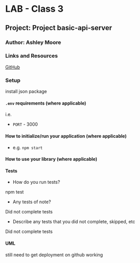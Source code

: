 
# LAB - Class 3

## Project: Project basic-api-server

### Author: Ashley Moore

### Links and Resources

[GitHub](https://github.com/mooream2291/basic-api-server)

### Setup

install json package

#### `.env` requirements (where applicable)

i.e.

- `PORT` - 3000

#### How to initialize/run your application (where applicable)

- e.g. `npm start`

#### How to use your library (where applicable)

#### Tests

- How do you run tests?

npm test

- Any tests of note?

Did not complete tests

- Describe any tests that you did not complete, skipped, etc

Did not complete tests

#### UML

still need to get deployment on github working